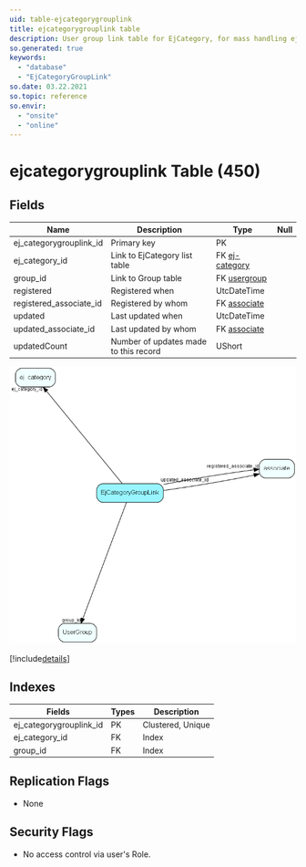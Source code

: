 ```yaml
---
uid: table-ejcategorygrouplink
title: ejcategorygrouplink table
description: User group link table for EjCategory, for mass handling ej_category members
so.generated: true
keywords:
  - "database"
  - "EjCategoryGroupLink"
so.date: 03.22.2021
so.topic: reference
so.envir:
  - "onsite"
  - "online"
---
```


# ejcategorygrouplink Table (450)

## Fields

| Name | Description | Type | Null |
|------|-------------|------|:----:|
|ej\_categorygrouplink\_id|Primary key|PK| |
|ej\_category\_id|Link to EjCategory list table|FK [ej-category](ej-category.md)| |
|group\_id|Link to Group table|FK [usergroup](usergroup.md)| |
|registered|Registered when|UtcDateTime| |
|registered\_associate\_id|Registered by whom|FK [associate](associate.md)| |
|updated|Last updated when|UtcDateTime| |
|updated\_associate\_id|Last updated by whom|FK [associate](associate.md)| |
|updatedCount|Number of updates made to this record|UShort| |


![EjCategoryGroupLink table relationship diagram](./media/EjCategoryGroupLink.png)

[!include[details](./includes/EjCategoryGroupLink.md)]

## Indexes

| Fields | Types | Description |
|--------|-------|-------------|
|ej\_categorygrouplink\_id |PK |Clustered, Unique |
|ej\_category\_id |FK |Index |
|group\_id |FK |Index |

## Replication Flags

* None

## Security Flags

* No access control via user's Role.

